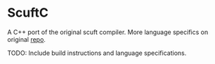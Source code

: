 # ScuftC
A C++ port of the original scuft compiler. More language specifics on original [repo](https://github.com/Khaidde/Scuft). 

TODO: Include build instructions and language specifications. 
